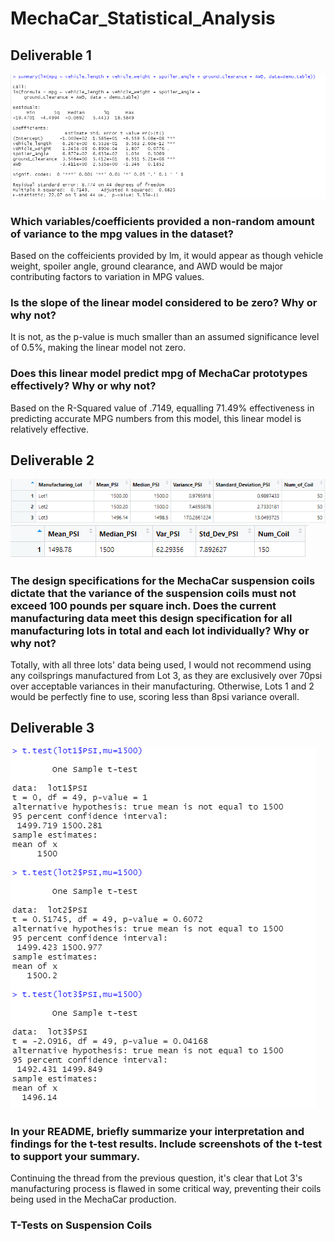 # MechaCar_Statistical_Analysis

## Deliverable 1
![images/Deliverable_1.png](https://github.com/KiraLivingston/MechaCar_Statistical_Analysis/blob/main/images/Deliverable_1.png)

### Which variables/coefficients provided a non-random amount of variance to the mpg values in the dataset?
Based on the coffeicients provided by lm, it would appear as though vehicle weight, spoiler angle, ground clearance, and AWD would be major contributing factors to variation in MPG values.

### Is the slope of the linear model considered to be zero? Why or why not?
It is not, as the p-value is much smaller than an assumed significance level of 0.5%, making the linear model not zero.

### Does this linear model predict mpg of MechaCar prototypes effectively? Why or why not?
Based on the R-Squared value of .7149, equalling 71.49% effectiveness in predicting accurate MPG numbers from this model, this linear model is relatively effective.

## Deliverable 2
![images/Deliverable_2.1.png](https://github.com/KiraLivingston/MechaCar_Statistical_Analysis/blob/main/images/Deliverable_2.1.png)
![images/Deliverable_2.2.png](https://github.com/KiraLivingston/MechaCar_Statistical_Analysis/blob/main/images/Deliverable_2.2.png)
### The design specifications for the MechaCar suspension coils dictate that the variance of the suspension coils must not exceed 100 pounds per square inch. Does the current manufacturing data meet this design specification for all manufacturing lots in total and each lot individually? Why or why not?

Totally, with all three lots' data being used, I would not recommend using any coilsprings manufactured from Lot 3, as they are exclusively over 70psi over acceptable variances in their manufacturing. Otherwise, Lots 1 and 2 would be perfectly fine to use, scoring less than 8psi variance overall.

## Deliverable 3
![images/Deliverable_3.png](https://github.com/KiraLivingston/MechaCar_Statistical_Analysis/blob/main/images/Deliverable_3.png)
### In your README, briefly summarize your interpretation and findings for the t-test results. Include screenshots of the t-test to support your summary.

Continuing the thread from the previous question, it's clear that Lot 3's manufacturing process is flawed in some critical way, preventing their coils being used in the MechaCar production.

### T-Tests on Suspension Coils

